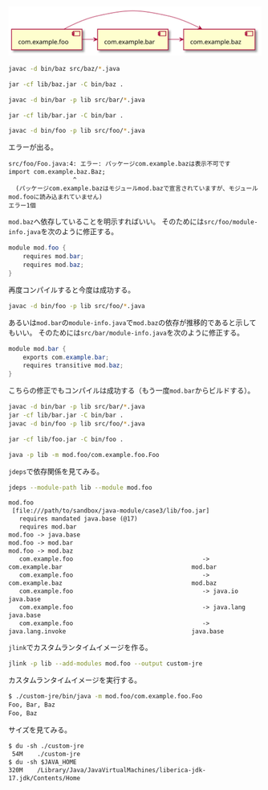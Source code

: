 ![](../assets/plantuml/case3.svg)

```sh
javac -d bin/baz src/baz/*.java
```

```sh
jar -cf lib/baz.jar -C bin/baz .
```

```sh
javac -d bin/bar -p lib src/bar/*.java
```

```sh
jar -cf lib/bar.jar -C bin/bar .
```

```sh
javac -d bin/foo -p lib src/foo/*.java
```

エラーが出る。

```
src/foo/Foo.java:4: エラー: パッケージcom.example.bazは表示不可です
import com.example.baz.Baz;
                  ^
  (パッケージcom.example.bazはモジュールmod.bazで宣言されていますが、モジュールmod.fooに読み込まれていません)
エラー1個
```

`mod.baz`へ依存していることを明示すればいい。
そのためには`src/foo/module-info.java`を次のように修正する。

```java
module mod.foo {
    requires mod.bar;
    requires mod.baz;
}
```

再度コンパイルすると今度は成功する。

```sh
javac -d bin/foo -p lib src/foo/*.java
```

あるいは`mod.bar`の`module-info.java`で`mod.baz`の依存が推移的であると示してもいい。
そのためには`src/bar/module-info.java`を次のように修正する。

```java
module mod.bar {
    exports com.example.bar;
    requires transitive mod.baz;
}
```

こちらの修正でもコンパイルは成功する（もう一度`mod.bar`からビルドする）。

```sh
javac -d bin/bar -p lib src/bar/*.java
jar -cf lib/bar.jar -C bin/bar .
javac -d bin/foo -p lib src/foo/*.java
```

```sh
jar -cf lib/foo.jar -C bin/foo .
```

```sh
java -p lib -m mod.foo/com.example.foo.Foo
```

`jdeps`で依存関係を見てみる。

```sh
jdeps --module-path lib --module mod.foo
```

```
mod.foo
 [file:///path/to/sandbox/java-module/case3/lib/foo.jar]
   requires mandated java.base (@17)
   requires mod.bar
mod.foo -> java.base
mod.foo -> mod.bar
mod.foo -> mod.baz
   com.example.foo                                    -> com.example.bar                                    mod.bar
   com.example.foo                                    -> com.example.baz                                    mod.baz
   com.example.foo                                    -> java.io                                            java.base
   com.example.foo                                    -> java.lang                                          java.base
   com.example.foo                                    -> java.lang.invoke                                   java.base
```

`jlink`でカスタムランタイムイメージを作る。

```sh
jlink -p lib --add-modules mod.foo --output custom-jre
```

カスタムランタイムイメージを実行する。

```sh
$ ./custom-jre/bin/java -m mod.foo/com.example.foo.Foo
Foo, Bar, Baz
Foo, Baz
```

サイズを見てみる。

```
$ du -sh ./custom-jre
 54M    ./custom-jre
$ du -sh $JAVA_HOME
320M    /Library/Java/JavaVirtualMachines/liberica-jdk-17.jdk/Contents/Home
```